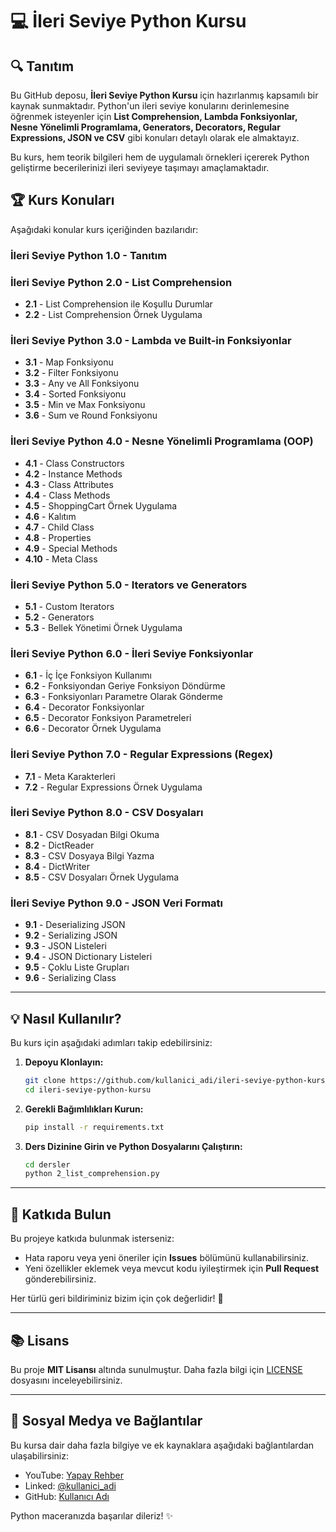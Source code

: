 # 💻 İleri Seviye Python Kursu 

## 🔍 Tanıtım
Bu GitHub deposu, **İleri Seviye Python Kursu** için hazırlanmış kapsamılı bir kaynak sunmaktadır. Python'un ileri seviye konularını derinlemesine öğrenmek isteyenler için **List Comprehension, Lambda Fonksiyonlar, Nesne Yönelimli Programlama, Generators, Decorators, Regular Expressions, JSON ve CSV** gibi konuları detaylı olarak ele almaktayız.

Bu kurs, hem teorik bilgileri hem de uygulamalı örnekleri içererek Python geliştirme becerilerinizi ileri seviyeye taşımayı amaçlamaktadır.

## 🏆 Kurs Konuları
Aşağıdaki konular kurs içeriğinden bazılarıdır:

### **İleri Seviye Python 1.0 - Tanıtım**

### **İleri Seviye Python 2.0 - List Comprehension**
- **2.1** - List Comprehension ile Koşullu Durumlar
- **2.2** - List Comprehension Örnek Uygulama

### **İleri Seviye Python 3.0 - Lambda ve Built-in Fonksiyonlar**
- **3.1** - Map Fonksiyonu
- **3.2** - Filter Fonksiyonu
- **3.3** - Any ve All Fonksiyonu
- **3.4** - Sorted Fonksiyonu
- **3.5** - Min ve Max Fonksiyonu
- **3.6** - Sum ve Round Fonksiyonu

### **İleri Seviye Python 4.0 - Nesne Yönelimli Programlama (OOP)**
- **4.1** - Class Constructors
- **4.2** - Instance Methods
- **4.3** - Class Attributes
- **4.4** - Class Methods
- **4.5** - ShoppingCart Örnek Uygulama
- **4.6** - Kalıtım
- **4.7** - Child Class
- **4.8** - Properties
- **4.9** - Special Methods
- **4.10** - Meta Class

### **İleri Seviye Python 5.0 - Iterators ve Generators**
- **5.1** - Custom Iterators
- **5.2** - Generators
- **5.3** - Bellek Yönetimi Örnek Uygulama

### **İleri Seviye Python 6.0 - İleri Seviye Fonksiyonlar**
- **6.1** - İç İçe Fonksiyon Kullanımı
- **6.2** - Fonksiyondan Geriye Fonksiyon Döndürme
- **6.3** - Fonksiyonları Parametre Olarak Gönderme
- **6.4** - Decorator Fonksiyonlar
- **6.5** - Decorator Fonksiyon Parametreleri
- **6.6** - Decorator Örnek Uygulama

### **İleri Seviye Python 7.0 - Regular Expressions (Regex)**
- **7.1** - Meta Karakterleri
- **7.2** - Regular Expressions Örnek Uygulama

### **İleri Seviye Python 8.0 - CSV Dosyaları**
- **8.1** - CSV Dosyadan Bilgi Okuma
- **8.2** - DictReader
- **8.3** - CSV Dosyaya Bilgi Yazma
- **8.4** - DictWriter
- **8.5** - CSV Dosyaları Örnek Uygulama

### **İleri Seviye Python 9.0 - JSON Veri Formatı**
- **9.1** - Deserializing JSON
- **9.2** - Serializing JSON
- **9.3** - JSON Listeleri
- **9.4** - JSON Dictionary Listeleri
- **9.5** - Çoklu Liste Grupları
- **9.6** - Serializing Class

---

## 💡 Nasıl Kullanılır?
Bu kurs için aşağıdaki adımları takip edebilirsiniz:

1. **Depoyu Klonlayın:**
   ```bash
   git clone https://github.com/kullanici_adi/ileri-seviye-python-kursu.git
   cd ileri-seviye-python-kursu
   ```

2. **Gerekli Bağımlılıkları Kurun:**
   ```bash
   pip install -r requirements.txt
   ```

3. **Ders Dizinine Girin ve Python Dosyalarını Çalıştırın:**
   ```bash
   cd dersler
   python 2_list_comprehension.py
   ```

---

## 🌟 Katkıda Bulun
Bu projeye katkıda bulunmak isterseniz:
- Hata raporu veya yeni öneriler için **Issues** bölümünü kullanabilirsiniz.
- Yeni özellikler eklemek veya mevcut kodu iyileştirmek için **Pull Request** gönderebilirsiniz.

Her türlü geri bildiriminiz bizim için çok değerlidir! 🚀

---

## 📚 Lisans
Bu proje **MIT Lisansı** altında sunulmuştur. Daha fazla bilgi için [LICENSE](LICENSE) dosyasını inceleyebilirsiniz.

---

## 🎥 Sosyal Medya ve Bağlantılar
Bu kursa dair daha fazla bilgiye ve ek kaynaklara aşağıdaki bağlantılardan ulaşabilirsiniz:
- YouTube: [Yapay Rehber](https://www.youtube.com/yapayrehber)
- Linked: [@kullanici_adi](https://www.linkedin.com/in/umut-altun-bb4918284)
- GitHub: [Kullanıcı Adı](https://github.com/Umut-Altun)

Python maceranızda başarılar dileriz! ✨

